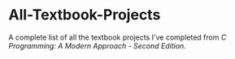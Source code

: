 # All-Textbook-Projects
A complete list of all the textbook projects I've completed from *C Programming: A Modern Approach - Second Edition.*
